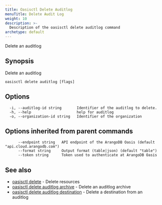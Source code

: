 ```yaml
---
title: Oasisctl Delete Auditlog
menuTitle: Delete Audit Log
weight: 10
description: >-
  Description of the oasisctl delete auditlog command
archetype: default
---
```

Delete an auditlog

## Synopsis

Delete an auditlog

```
oasisctl delete auditlog [flags]
```

## Options

```
  -i, --auditlog-id string       Identifier of the auditlog to delete.
  -h, --help                     help for auditlog
  -o, --organization-id string   Identifier of the organization
```

## Options inherited from parent commands

```
      --endpoint string   API endpoint of the ArangoDB Oasis (default "api.cloud.arangodb.com")
      --format string     Output format (table|json) (default "table")
      --token string      Token used to authenticate at ArangoDB Oasis
```

## See also

* [oasisctl delete](_index.md)	 - Delete resources
* [oasisctl delete auditlog archive](delete-audit-log-archive.md)	 - Delete an auditlog archive
* [oasisctl delete auditlog destination](delete-audit-log-destination.md)	 - Delete a destination from an auditlog

